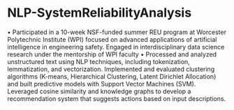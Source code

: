 # NLP-SystemReliabilityAnalysis
• Participated in a 10-week NSF-funded summer REU program at Worcester Polytechnic Institute (WPI) focused on advanced applications of artificial intelligence in engineering safety. Engaged in interdisciplinary data science research under the mentorship of WPI faculty
• Processed and analyzed unstructured text using NLP techniques, including tokenization, lemmatization, and vectorization. Implemented and evaluated clustering algorithms (K-means, Hierarchical Clustering, Latent Dirichlet Allocation) and built predictive models with Support Vector Machines (SVM). Leveraged cosine similarity and knowledge graphs to develop a recommendation system that suggests actions based on input descriptions.

